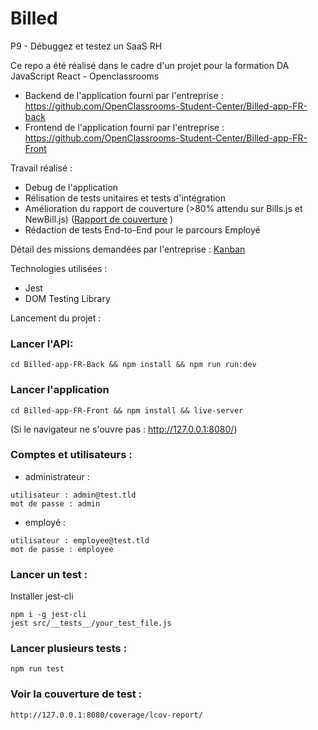 # Billed

P9 - Débuggez et testez un SaaS RH

Ce repo a été réalisé dans le cadre d'un projet pour la formation DA JavaScript React - Openclassrooms 

- Backend de l'application fourni par l'entreprise : https://github.com/OpenClassrooms-Student-Center/Billed-app-FR-back
- Frontend de l'application fourni par l'entreprise : https://github.com/OpenClassrooms-Student-Center/Billed-app-FR-Front

Travail réalisé : 
- Debug de l'application
- Rélisation de tests unitaires et tests d'intégration
- Amélioration du rapport de couverture (>80% attendu sur Bills.js et NewBill.js) ([Rapport de couverture](https://user-images.githubusercontent.com/80038185/163198218-c89785db-f0e9-46cb-81a6-4bba51076d60.png)
)
- Rédaction de tests End-to-End pour le parcours Employé

Détail des missions demandées par l'entreprise : [Kanban](https://www.notion.so/a7a612fc166747e78d95aa38106a55ec?v=2a8d3553379c4366b6f66490ab8f0b90)

Technologies utilisées :
- Jest
- DOM Testing Library

Lancement du projet : 
  ### Lancer l'API:
  ```
cd Billed-app-FR-Back && npm install && npm run run:dev
  ```

  ### Lancer l'application
```
cd Billed-app-FR-Front && npm install && live-server
```
(Si le navigateur ne s'ouvre pas : http://127.0.0.1:8080/)


 ### Comptes et utilisateurs : 

  - administrateur : 
```
utilisateur : admin@test.tld 
mot de passe : admin
```
  - employé :
```
utilisateur : employee@test.tld
mot de passe : employee
```
 ### Lancer un test :
 Installer jest-cli
 ```
 npm i -g jest-cli
 jest src/__tests__/your_test_file.js
 ```
 ### Lancer plusieurs tests :
 ```
 npm run test
 ```
 ### Voir la couverture de test : 
 ```
 http://127.0.0.1:8080/coverage/lcov-report/
 ```

  
